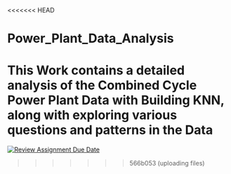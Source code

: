 <<<<<<< HEAD
# Power_Plant_Data_Analysis
This Work contains a detailed analysis of the Combined Cycle Power Plant Data with Building KNN, along with exploring various questions and patterns in the Data
=======
[![Review Assignment Due Date](https://classroom.github.com/assets/deadline-readme-button-22041afd0340ce965d47ae6ef1cefeee28c7c493a6346c4f15d667ab976d596c.svg)](https://classroom.github.com/a/s1x21dBH)
>>>>>>> 566b053 (uploading files)
